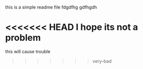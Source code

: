 this is a simple readme file
fdgdfhg
gdfhgdh


<<<<<<< HEAD
I hope its not a problem
=======
this will cause trouble
>>>>>>> very-bad
